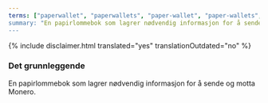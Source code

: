 ```yaml
---
terms: ["paperwallet", "paperwallets", "paper-wallet", "paper-wallets", "papirlommebok", "papirlommebøker", "papir-lommebok", papir-lommebøker"]
summary: "En papirlommebok som lagrer nødvendig informasjon for å sende og motta Monero"
---
```


{% include disclaimer.html translated="yes" translationOutdated="no" %}
### Det grunnleggende

En papirlommebok som lagrer nødvendig informasjon for å sende og motta Monero.
